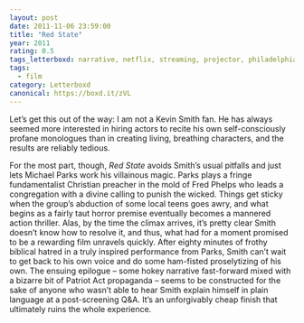 ```yaml
---
layout: post 
date: 2011-11-06 23:59:00
title: "Red State"
year: 2011
rating: 0.5
tags_letterboxd: narrative, netflix, streaming, projector, philadelphia, Leah
tags:
  - film
category: Letterboxd
canonical: https://boxd.it/zVL
---
```


Let’s get this out of the way: I am not a Kevin Smith fan. He has always seemed more interested in hiring actors to recite his own self-consciously profane monologues than in creating living, breathing characters, and the results are reliably tedious.

For the most part, though, <cite>Red State</cite> avoids Smith’s usual pitfalls and just lets Michael Parks work his villainous magic. Parks plays a fringe fundamentalist Christian preacher in the mold of Fred Phelps who leads a congregation with a divine calling to punish the wicked. Things get sticky when the group’s abduction of some local teens goes awry, and what begins as a fairly taut horror premise eventually becomes a mannered action thriller. Alas, by the time the climax arrives, it’s pretty clear Smith doesn’t know how to resolve it, and thus, what had for a moment promised to be a rewarding film unravels quickly. After eighty minutes of frothy biblical hatred in a truly inspired performance from Parks, Smith can’t wait to get back to his own voice and do some ham-fisted proselytizing of his own. The ensuing epilogue – some hokey narrative fast-forward mixed with a bizarre bit of Patriot Act propaganda – seems to be constructed for the sake of anyone who wasn’t able to hear Smith explain himself in plain language at a post-screening Q&A. It’s an unforgivably cheap finish that ultimately ruins the whole experience.